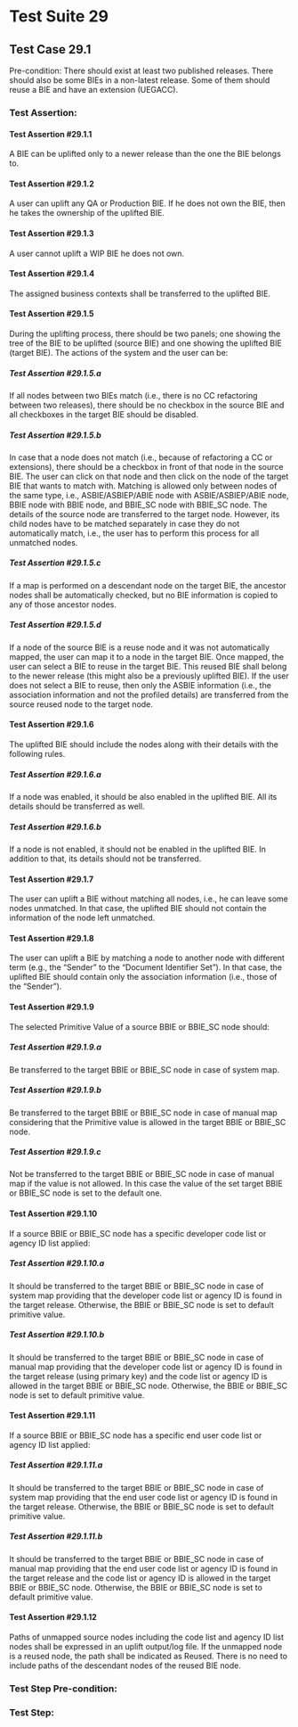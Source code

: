 # Test Suite 29


## Test Case 29.1

> 

Pre-condition: There should exist at least two published releases. There should also be some BIEs in a non-latest release. Some of them should reuse a BIE and have an extension (UEGACC).


### Test Assertion:

#### Test Assertion #29.1.1
A BIE can be uplifted only to a newer release than the one the BIE belongs to.

#### Test Assertion #29.1.2
A user can uplift any QA or Production BIE. If he does not own the BIE, then he takes the ownership of the uplifted BIE.

#### Test Assertion #29.1.3
A user cannot uplift a WIP BIE he does not own.

#### Test Assertion #29.1.4
The assigned business contexts shall be transferred to the uplifted BIE.

#### Test Assertion #29.1.5
During the uplifting process, there should be two panels; one showing the tree of the BIE to be uplifted (source BIE) and one showing the uplifted BIE (target BIE). The actions of the system and the user can be:

##### Test Assertion #29.1.5.a
If all nodes between two BIEs match (i.e., there is no CC refactoring between two releases), there should be no checkbox in the source BIE and all checkboxes in the target BIE should be disabled.
##### Test Assertion #29.1.5.b
In case that a node does not match (i.e., because of refactoring a CC or extensions), there should be a checkbox in front of that node in the source BIE. The user can click on that node and then click on the node of the target BIE that wants to match with.  Matching is allowed only between nodes of the same type, i.e., ASBIE/ASBIEP/ABIE node with ASBIE/ASBIEP/ABIE node, BBIE node with BBIE node, and BBIE_SC node with BBIE_SC node. The details of the source node are transferred to the target node. However, its child nodes have to be matched separately in case they do not automatically match, i.e., the user has to perform this process for all unmatched nodes.
##### Test Assertion #29.1.5.c
If a map is performed on a descendant node on the target BIE, the ancestor nodes shall be automatically checked, but no BIE information is copied to any of those ancestor nodes.
##### Test Assertion #29.1.5.d
If a node of the source BIE is a reuse node and it was not automatically mapped, the user can map it to a node in the target BIE. Once mapped, the user can select a BIE to reuse in the target BIE. This reused BIE shall belong to the newer release (this might also be a previously uplifted BIE). If the user does not select a BIE to reuse, then only the ASBIE information (i.e., the association information and not the profiled details) are transferred from the source reused node to the target node.

#### Test Assertion #29.1.6
The uplifted BIE should include the nodes along with their details with the following rules.

##### Test Assertion #29.1.6.a
If a node was enabled, it should be also enabled in the uplifted BIE. All its details should be transferred as well.
##### Test Assertion #29.1.6.b
If a node is not enabled, it should not be enabled in the uplifted BIE. In addition to that, its details should not be transferred.

#### Test Assertion #29.1.7
The user can uplift a BIE without matching all nodes, i.e., he can leave some nodes unmatched. In that case, the uplifted BIE should not contain the information of the node left unmatched.

#### Test Assertion #29.1.8
The user can uplift a BIE by matching a node to another node with different term (e.g., the “Sender” to the “Document Identifier Set”). In that case, the uplifted BIE should contain only the association information (i.e., those of the “Sender”).

#### Test Assertion #29.1.9
The selected Primitive Value of a source BBIE or BBIE_SC node should:

##### Test Assertion #29.1.9.a
Be transferred to the target BBIE or BBIE_SC node in case of system map.
##### Test Assertion #29.1.9.b
Be transferred to the target BBIE or BBIE_SC node in case of manual map considering that the Primitive value is allowed in the target BBIE or BBIE_SC node.
##### Test Assertion #29.1.9.c
Not be transferred to the target BBIE or BBIE_SC node in case of manual map if the value is not allowed. In this case the value of the set target BBIE or BBIE_SC node is set to the default one.

#### Test Assertion #29.1.10
If a source BBIE or BBIE_SC node has a specific developer code list or agency ID list applied:

##### Test Assertion #29.1.10.a
It should be transferred to the target BBIE or BBIE_SC node in case of system map providing that the developer code list or agency ID is found in the target release. Otherwise, the BBIE or BBIE_SC node is set to default primitive value.
##### Test Assertion #29.1.10.b
It should be transferred to the target BBIE or BBIE_SC node in case of manual map providing that the developer code list or agency ID is found in the target release (using primary key) and the code list or agency ID is allowed in the target BBIE or BBIE_SC node. Otherwise, the BBIE or BBIE_SC node is set to default primitive value.

#### Test Assertion #29.1.11
If a source BBIE or BBIE_SC node has a specific end user code list or agency ID list applied:

##### Test Assertion #29.1.11.a
It should be transferred to the target BBIE or BBIE_SC node in case of system map providing that the end user code list or agency ID is found in the target release. Otherwise, the BBIE or BBIE_SC node is set to default primitive value.
##### Test Assertion #29.1.11.b
It should be transferred to the target BBIE or BBIE_SC node in case of manual map providing that the end user code list or agency ID is found in the target release and the code list or agency ID is allowed in the target BBIE or BBIE_SC node. Otherwise, the BBIE or BBIE_SC node is set to default primitive value.

#### Test Assertion #29.1.12
Paths of unmapped source nodes including the code list and agency ID list nodes shall be expressed in an uplift output/log file. If the unmapped node is a reused node, the path shall be indicated as Reused. There is no need to include paths of the descendant nodes of the reused BIE node.

### Test Step Pre-condition:



### Test Step: